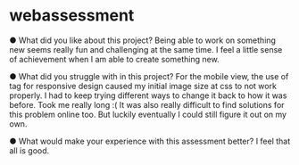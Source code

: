 # webassessment

● What did you like about this project?
Being able to work on something new seems really fun and challenging at the same time. I feel a little sense of achievement when I am able to create something new.

● What did you struggle with in this project?
For the mobile view, the use of <picture> tag for responsive design caused my initial image size at css to not work properly. I had to keep trying different ways to change it back to how it was before. Took me really long :( It was also really difficult to find solutions for this problem online too. But luckily eventually I could still figure it out on my own. 

● What would make your experience with this assessment better?
I feel that all is good.